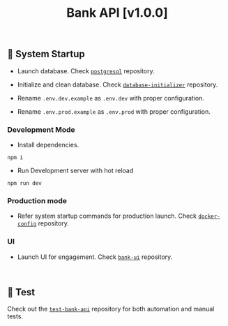 <h1 id="top" align="center">Bank API [v1.0.0]</h1>

<br/>

<h2 id="system-startup">🚀 System Startup</h2>

- Launch database. Check [`postgresql`](https://github.com/staucktion/postgresql) repository.

- Initialize and clean database. Check [`database-initializer`](https://github.com/staucktion/database-initializer) repository.

- Rename `.env.dev.example` as `.env.dev` with proper configuration.

- Rename `.env.prod.example` as `.env.prod` with proper configuration.

### Development Mode

- Install dependencies.

```
npm i
```

- Run Development server with hot reload

```
npm run dev
```

### Production mode

- Refer system startup commands for production launch. Check [`docker-config`](https://github.com/staucktion/docker-config) repository.

### UI

- Launch UI for engagement. Check [`bank-ui`](https://github.com/staucktion/bank-ui) repository.

<br/>

<h2 id="test">🔬 Test </h2>

Check out the [`test-bank-api`](https://github.com/staucktion/test-bank-api) repository for both automation and manual tests.
